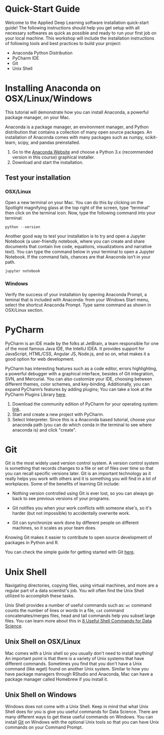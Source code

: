 # Quick-Start Guide

Welcome to the Applied Deep Learning software installation quick-start guide! The following instructions should help you get setup with all necessary softwares as quick as possible and ready to run your first job on your local machine. This workshop will include the installation instructions of following tools and best practices to build your project: 

* Anaconda Python Distribution
* PyCharm IDE
* Git
* Unix Shell


# Installing Anaconda on OSX/Linux/Windows

This tutorial will demonstrate how you can install Anaconda, a powerful package manager, on your Mac.

Anaconda is a package manager, an environment manager, and Python distribution that contains a collection of many open source packages. An installation of Anaconda comes with many packages such as numpy, scikit-learn, scipy, and pandas preinstalled.

1. Go to the [Anaconda Website](https://www.anaconda.com/distribution/#macos) and choose a Python 3.x (recommended version in this course) graphical installer. 
2. Download and start the installation.

## Test your installation
### OSX/Linux

Open a new terminal on your Mac. You can do this by clicking on the Spotlight magnifying glass at the top right of the screen, type “terminal” then click on the terminal icon. Now, type the following command into your terminal:
```python
python --version
```

Another good way to test your installation is to try and open a Jupyter Notebook (a user-friendly notebook, where you can create and share documents that contain live code, equations, visualizations and narrative text). You can type the command below in your terminal to open a Jupyter Notebook. If the command fails, chances are that Anaconda isn’t in your path. 
```python
jupyter notebook
```

### Windows
Verify the success of your installation by opening Anaconda Prompt, a teminal that is included with Anaconda: from your Windows Start menu, select the shortcut Anaconda Prompt. Type same command as shown in OSX/Linux section.


# PyCharm 

PyCharm is an IDE made by the folks at JetBrain, a team responsible for one of the most famous Java IDE, the IntelliJ IDEA. It provides support for JavaScript, HTML/CSS, Angular JS, Node.js, and so on, what makes it a good option for web development.

PyCharm has interesting features such as a code editor, errors highlighting, a powerful debugger with a graphical interface, besides of Git integration, SVN, and Mercurial. You can also customize your IDE, choosing between different themes, color schemes, and key-binding. Additionally, you can expand PyCharm’s features by adding plugins; You can take a look at the PyCharm Plugins Library [here](https://plugins.jetbrains.com/pycharm).

1. Download the community edition of PyCharm for your operating system: [link](https://www.jetbrains.com/pycharm/download/#section=mac).
2. Start and create a new project with PyCharm.
3. Select Interpreter. Since this is a Anaconda based tutorial, choose your anaconda path (you can do which conda in the terminal to see where anaconda is) and click "create".


# Git

Git is the most widely used version control system. A version control system is something that records changes to a file or set of files over time so that you can recall specific versions later. Git is an important technology as it really helps you work with others and it is something you will find in a lot of workplaces. Some of the benefits of learning Git include:

* Nothing version controlled using Git is ever lost, so you can always go back to see previous versions of your programs.

* Git notifies you when your work conflicts with someone else's, so it's harder (but not impossible) to accidentally overwrite work.

* Git can synchronize work done by different people on different machines, so it scales as your team does.

Knowing Git makes it easier to contribute to open source development of packages in Python and R.

You can check the simple guide for getting started with Git [here](http://rogerdudler.github.io/git-guide/).



# Unix Shell

Navigating directories, copying files, using virtual machines, and more are a regular part of a data scientist's job. You will often find the Unix Shell utilized to accomplish these tasks.

Unix Shell provides a number of useful commands such as: `wc` command counts the number of lines or words in a file, `cat` command concatenates/merges files, head and tail commands help you subset large files. You can learn more about this in [8 Useful Shell Commands for Data Science](https://www.datacamp.com/community/tutorials/shell-commands-data-scientist).

## Unix Shell on OSX/Linux

Mac comes with a Unix shell so you usually don't need to install anything! An important point is that there is a variety of Unix systems that have different commands. Sometimes you find that you don't have a Unix command (like wget) found on another Unix system. Similar to how you have package managers through RStudio and Anaconda, Mac can have a package manager called Homebrew if you install it. 

## Unix Shell on Windows

Windows does not come with a Unix Shell. Keep in mind that what Unix Shell does for you is give you useful commands for Data Science. There are many different ways to get these useful commands on Windows. You can install [Git](https://git-scm.com/download/win) on Windows with the optional Unix tools so that you can have Unix commands on your Command Prompt. 


















